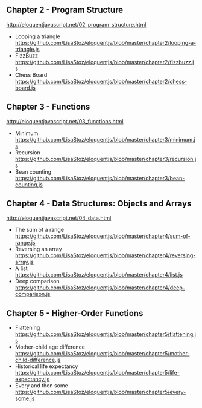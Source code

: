 ## Chapter 2 - Program Structure

http://eloquentjavascript.net/02_program_structure.html

- Looping a triangle<br>
  https://github.com/LisaStoz/eloquentjs/blob/master/chapter2/looping-a-triangle.js
- FizzBuzz<br>
  https://github.com/LisaStoz/eloquentjs/blob/master/chapter2/fizzbuzz.js
- Chess Board<br>
  https://github.com/LisaStoz/eloquentjs/blob/master/chapter2/chess-board.js

## Chapter 3 - Functions

http://eloquentjavascript.net/03_functions.html

- Minimum<br>
  https://github.com/LisaStoz/eloquentjs/blob/master/chapter3/minimum.js
- Recursion<br>
  https://github.com/LisaStoz/eloquentjs/blob/master/chapter3/recursion.js
- Bean counting<br>
  https://github.com/LisaStoz/eloquentjs/blob/master/chapter3/bean-counting.js

## Chapter 4 - Data Structures: Objects and Arrays

http://eloquentjavascript.net/04_data.html

- The sum of a range<br>
  https://github.com/LisaStoz/eloquentjs/blob/master/chapter4/sum-of-range.js
- Reversing an array<br>
  https://github.com/LisaStoz/eloquentjs/blob/master/chapter4/reversing-array.js
- A list<br>
  https://github.com/LisaStoz/eloquentjs/blob/master/chapter4/list.js
- Deep comparison<br>
  https://github.com/LisaStoz/eloquentjs/blob/master/chapter4/deep-comparison.js

## Chapter 5 - Higher-Order Functions

- Flattening<br>
  https://github.com/LisaStoz/eloquentjs/blob/master/chapter5/flattening.js
- Mother-child age difference<br>
  https://github.com/LisaStoz/eloquentjs/blob/master/chapter5/mother-child-difference.js
- Historical life expectancy<br>
  https://github.com/LisaStoz/eloquentjs/blob/master/chapter5/life-expectancy.js
- Every and then some<br>
  https://github.com/LisaStoz/eloquentjs/blob/master/chapter5/every-some.js
